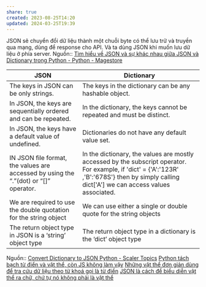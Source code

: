 ```yaml
---
share: true
created: 2023-08-25T14:20
updated: 2024-03-25T19:39
---
```

JSON sẽ chuyển đổi dữ liệu thành một chuỗi byte có thể lưu trữ và truyền qua mạng, dùng để response cho API. Và ta dùng JSON khi muốn lưu dữ liệu ở phía server.
Nguồn:: [Tìm hiểu về JSON và sự khác nhau giữa JSON và Dictionary trong Python - Python - Magestore](https://stories.magestore.com/t/tim-hi-u-v-json-va-s-khac-nhau-gi-a-json-va-dictionary-trong-python/1247#:~:text=Dictionary%20trong%20Python%20được%20hiểu,dùng%20để%20response%20cho%20API%2e)

| JSON                                                                                 | Dictionary                                                                                                                                                                                       |
| ------------------------------------------------------------------------------------ | ------------------------------------------------------------------------------------------------------------------------------------------------------------------------------------------------ |
| The keys in JSON can be only strings.                                                | The keys in the dictionary can be any hashable object.                                                                                                                                           |
| In JSON, the keys are sequentially ordered and can be repeated.                      | In the dictionary, the keys cannot be repeated and must be distinct.                                                                                                                             |
| In JSON, the keys have a default value of undefined.                                 | Dictionaries do not have any default value set.                                                                                                                                                  |
| IN JSON file format, the values are accessed by using the “.”(dot) or “[]” operator. | In the dictionary, the values are mostly accessed by the subscript operator. For example, if 'dict' = {'A':'123R' ,'B':'678S'} then by simply calling dict['A'] we can access values associated. |
| We are required to use the double quotation for the string object                    | We can use either a single or double quote for the string objects                                                                                                                                |
| The return object type in JSON is a ‘string’ object type                             | The return object type in a dictionary is the ‘dict’ object type                                                                                                                                 |
Nguồn:: [Convert Dictionary to JSON Python - Scaler Topics](https://www.scaler.com/topics/convert-dictionary-to-json-python/#:~:text=Difference%20between%20dict%20and%20JSON&text=The%20keys%20in%20JSON%20can,repeated%20and%20must%20be%20distinct%2e)
[Python tách bạch từ điển và vật thể, còn JS không làm vậy](../V%E1%BB%81%20m%E1%BA%B7t%20tri%E1%BA%BFt%20l%C3%BD/Python%20t%C3%A1ch%20b%E1%BA%A1ch%20t%E1%BB%AB%20%C4%91i%E1%BB%83n%20v%C3%A0%20v%E1%BA%ADt%20th%E1%BB%83,%20c%C3%B2n%20JS%20kh%C3%B4ng%20l%C3%A0m%20v%E1%BA%ADy.md)
[Những vật thể đơn giản dùng để tra cứu dữ liệu theo từ khoá gọi là từ điển](../../../../../Kh%C3%A1i%20ni%E1%BB%87m%20c%C6%A1%20b%E1%BA%A3n%20v%C3%A0%20nguy%C3%AAn%20l%C3%BD%20l%E1%BA%ADp%20tr%C3%ACnh/Kh%C3%A1i%20ni%E1%BB%87m%20c%C6%A1%20b%E1%BA%A3n%20v%E1%BB%81%20l%E1%BA%ADp%20tr%C3%ACnh%20h%C6%B0%E1%BB%9Bng%20v%E1%BA%ADt%20th%E1%BB%83/V%E1%BA%ADt%20th%E1%BB%83,%20l%E1%BB%9Bp/Nh%E1%BB%AFng%20v%E1%BA%ADt%20th%E1%BB%83%20%C4%91%C6%A1n%20gi%E1%BA%A3n%20d%C3%B9ng%20%C4%91%E1%BB%83%20tra%20c%E1%BB%A9u%20d%E1%BB%AF%20li%E1%BB%87u%20theo%20t%E1%BB%AB%20kho%C3%A1%20g%E1%BB%8Di%20l%C3%A0%20t%E1%BB%AB%20%C4%91i%E1%BB%83n.md)
[JSON là cách để biểu diễn vật thể ra chữ, chứ tự nó không phải là vật thể](../../../../Ng%C3%B4n%20ng%E1%BB%AF%20%C4%91%C3%A1nh%20d%E1%BA%A5u/JSON/JSON%20l%C3%A0%20c%C3%A1ch%20%C4%91%E1%BB%83%20bi%E1%BB%83u%20di%E1%BB%85n%20v%E1%BA%ADt%20th%E1%BB%83%20ra%20ch%E1%BB%AF,%20ch%E1%BB%A9%20t%E1%BB%B1%20n%C3%B3%20kh%C3%B4ng%20ph%E1%BA%A3i%20l%C3%A0%20v%E1%BA%ADt%20th%E1%BB%83.md)
